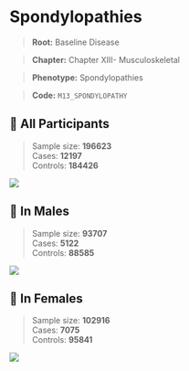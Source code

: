 # Spondylopathies

> **Root:** Baseline Disease  

> **Chapter:** Chapter XIII- Musculoskeletal  

> **Phenotype:** Spondylopathies  

> **Code:** `M13_SPONDYLOPATHY`

## 🧪 All Participants  
> Sample size: **196623**  
> Cases: **12197**  
> Controls: **184426**
<img src="/Disease/Figures/ALL/Incidence/M13_SPONDYLOPATHY.png"/>
<CsvTable src="/Disease/Data/ALL/Incidence/COX_M13_SPONDYLOPATHY.csv" label="🔍 View full results" />

## 👨 In Males  
> Sample size: **93707**  
> Cases: **5122**  
> Controls: **88585**
<img src="/Disease/Figures/Male/Incidence/M13_SPONDYLOPATHY.png"/>
<CsvTable src="/Disease/Data/Male/Incidence/COX_M13_SPONDYLOPATHY.csv" label="🔍 View full results" />

## 👩 In Females  
> Sample size: **102916**  
> Cases: **7075**  
> Controls: **95841**
<img src="/Disease/Figures/Female/Incidence/M13_SPONDYLOPATHY.png"/>
<CsvTable src="/Disease/Data/Female/Incidence/COX_M13_SPONDYLOPATHY.csv" label="🔍 View full results" />
